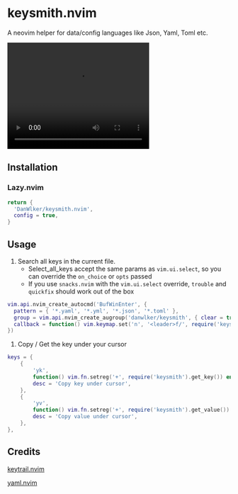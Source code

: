 # keysmith.nvim

A neovim helper for data/config languages like Json, Yaml, Toml etc.

<video src="./demo.mov" width="320" height="240" controls></video>

## Installation

### Lazy.nvim

```lua
return {
  'DanWlker/keysmith.nvim',
  config = true,
}
```

## Usage

1. Search all keys in the current file.
   - Select_all_keys accept the same params as `vim.ui.select`, so you can override the `on_choice` or `opts` passed
   - If you use `snacks.nvim` with the `vim.ui.select` override, `trouble` and `quickfix` should work out of the box

```lua
vim.api.nvim_create_autocmd('BufWinEnter', {
  pattern = { '*.yaml', '*.yml', '*.json', '*.toml' },
  group = vim.api.nvim_create_augroup('danwlker/keysmith', { clear = true }),
  callback = function() vim.keymap.set('n', '<leader>f/', require('keysmith').select_all_keys) end,
})
```

1. Copy / Get the key under your cursor

```lua
keys = {
    {
        'yk',
        function() vim.fn.setreg('+', require('keysmith').get_key()) end,
        desc = 'Copy key under cursor',
    },
    {
        'yv',
        function() vim.fn.setreg('+', require('keysmith').get_value()) end,
        desc = 'Copy value under cursor',
    },
},
```

## Credits

[keytrail.nvim](https://github.com/JFryy/keytrail.nvim)

[yaml.nvim](https://github.com/cuducos/yaml.nvim)
